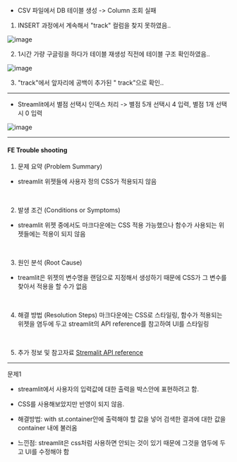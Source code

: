 - CSV 파일에서 DB 테이블 생성 -> Column 조회 실패
1. INSERT 과정에서 계속해서 "track" 컬럼을 찾지 못하였음..
   
![image](https://github.com/user-attachments/assets/45d99f78-4726-4ef2-8a7a-3f2d7a6ca998)

2. 1시간 가량 구글링을 하다가 테이블 재생성 직전에 테이블 구조 확인하였음..

![image](https://github.com/user-attachments/assets/a93eba97-f6e0-4f86-a259-4640fb32ad3b)

3. "track"에서 앞자리에 공백이 추가된 " track"으로 확인..


---


- Streamlit에서 별점 선택시 인덱스 처리 -> 별점 5개 선택시 4 입력, 별점 1개 선택시 0 입력

![image](https://github.com/user-attachments/assets/93eb3c86-098b-4c13-9721-e0cbae53adb7)


---


#### FE Trouble shooting

1. 문제 요약 (Problem Summary)
- streamlit 위젯들에 사용자 정의 CSS가 적용되지 않음
<br>

2. 발생 조건 (Conditions or Symptoms)
- streamlit 위젯 중에서도 마크다운에는 CSS 적용 가능했으나
함수가 사용되는 위젯들에는 적용이 되지 않음
<br>

3. 원인 분석 (Root Cause)
- treamlit은 위젯의 변수명을 랜덤으로 지정해서 생성하기 때문에 CSS가 그 변수를 찾아서 적용을 할 수가 없음
<br>

4. 해결 방법 (Resolution Steps)
마크다운에는 CSS로 스타일링,
함수가 적용되는 위젯을 염두에 두고 streamlit의 API reference를 참고하여 UI를 스타일링
<br>

5. 추가 정보 및 참고자료
[Stremalit API reference](https://docs.streamlit.io/develop/api-reference)


---


문제1
- streamlit에서 사용자의 입력값에 대한 출력을 박스안에 표현하려고 함. 
- CSS를 사용해보았지만 반영이 되지 않음.
  
- 해결방법: with st.container안에 출력해야 할 값을 넣어 검색한 결과에 대한 값을 container 내에 불러옴
- 느낀점: streamlit은 css처럼 사용하면 안되는 것이 있기 때문에 그것을 염두에 두고 UI를 수정해야 함
